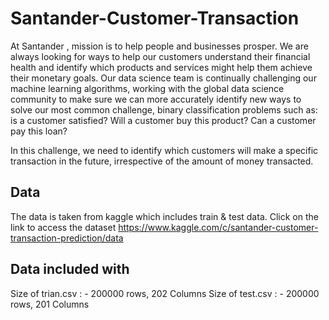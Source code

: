 # Santander-Customer-Transaction

At Santander , mission is to help people and businesses prosper. We are always looking for ways to help our customers understand their financial health and identify which products and services might help them achieve their monetary goals. 
Our data science team is continually challenging our machine learning algorithms, working with the global data science community to make sure we can more accurately identify new ways to solve our most common challenge, binary classification problems such as: is a customer satisfied? Will a customer buy this product? Can a customer pay
this loan?

In this challenge, we need to identify which customers will make a specific transaction in the future, irrespective of the amount of money transacted.

## Data
The data is taken from kaggle which includes train & test data. Click on the link to access the dataset https://www.kaggle.com/c/santander-customer-transaction-prediction/data

## Data included with
Size of trian.csv : - 200000 rows, 202 Columns
Size of test.csv : - 200000 rows, 201 Columns
